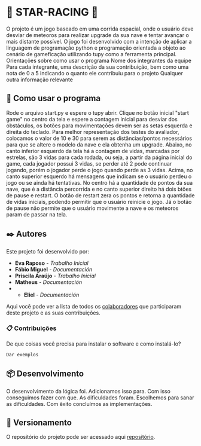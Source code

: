 # 🚀 STAR-RACING 🚀

O projeto é um jogo baseado em uma corrida espacial, onde o usuário deve desviar de meteoros para realizar upgrade da sua nave e tentar avançar o mais distante possível. O jogo foi desenvolvido com a intenção de aplicar a linguagem de programação python e programação orientada a objeto ao cenário de gameficação utilizando tupy como a ferramenta principal.
Orientações sobre como usar o programa
Nome dos integrantes da equipe
Para cada integrante, uma descrição da sua contribuição, bem como uma nota de 0 a 5 indicando o quanto ele contribuiu para o projeto
Qualquer outra informação relevante


## 🚀 Como usar o programa

Rode o arquivo start.py e espere o tupy abrir.
Clique no botão inicial "start game" no centro da tela e espere a contagem inicial para desviar dos obstáculos, os botões para movimentações devem ser as setas esquerda e direita do teclado.
Para melhor representação dos testes do avaliador, colocamos o valor de 10 e 30 para serem as distâncias/pontos necessários para que se altere o modelo da nave e ela obtenha um upgrade. 
Abaixo, no canto inferior esquerdo da tela há a contagem de vidas, marcadas por estrelas, são 3 vidas para cada rodada, ou seja, a partir da página inicial do game, cada jogador possui 3 vidas, se perder até 2 pode continuar jogando, porém o jogador perde o jogo quando perde as 3 vidas.
Acima, no canto superior esquerdo há mensagens que indicam se o usuário perdeu o jogo ou se ainda há tentativas. No centro há a quantidade de pontos da sua nave, que é a distância percorrida e no canto superior direito há dois btões de pause e restart.
O botão de restart zera os pontos e retorna a quantidade de vidas iniciais, podendo permitir que o usuário reinicie o jogo. Já o botão de pause não permite que o usuário movimente a nave e os meteoros param de passar na tela.


## ✒️ Autores

Este projeto foi desenvolvido por:

* **Eva Raposo** - *Trabalho Inicial* 
* **Fábio Miguel** - *Documentación*
* **Priscila Araújo** - *Trabalho Inicial* 
* **Matheus** - *Documentación*
* * **Eliel** - *Documentación* 

Aqui você pode ver a lista de todos os [colaboradores](https://github.com/mattd-silva22/UFBA-star-racing-poo/graphs/contributors) que participaram deste projeto e as suas contribuições.

### 📋 Contribuições

De que coisas você precisa para instalar o software e como instalá-lo?

```
Dar exemplos
```

## 📦 Desenvolvimento

O desenvolvimento da lógica foi. Adicionamos isso para. Com isso conseguimos fazer com que. As dificuldades foram. Escolhemos para sanar as dificuldades. Com êxito concluímos as implementações.


## 📌 Versionamento

O repositório do projeto pode ser acessado aqui [repositório](https://github.com/mattd-silva22/UFBA-star-racing-poo). 



